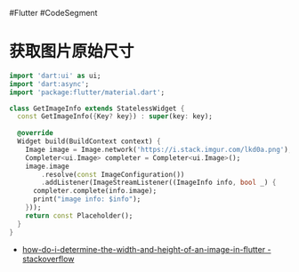 #Flutter #CodeSegment
# 获取图片原始尺寸

```dart
import 'dart:ui' as ui;
import 'dart:async';
import 'package:flutter/material.dart';

class GetImageInfo extends StatelessWidget {
  const GetImageInfo({Key? key}) : super(key: key);
  
  @override
  Widget build(BuildContext context) {
    Image image = Image.network('https://i.stack.imgur.com/lkd0a.png');
    Completer<ui.Image> completer = Completer<ui.Image>();
    image.image
        .resolve(const ImageConfiguration())
        .addListener(ImageStreamListener((ImageInfo info, bool _) {
      completer.complete(info.image);
      print("image info: $info");
    }));
    return const Placeholder();
  }
}
```

- [how-do-i-determine-the-width-and-height-of-an-image-in-flutter - stackoverflow](https://stackoverflow.com/questions/44665955/how-do-i-determine-the-width-and-height-of-an-image-in-flutter)